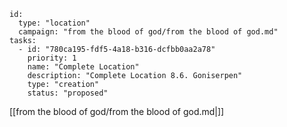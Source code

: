 
```RpgManager4
id: 
  type: "location"
  campaign: "from the blood of god/from the blood of god.md"
tasks: 
  - id: "780ca195-fdf5-4a18-b316-dcfbb0aa2a78"
    priority: 1
    name: "Complete Location"
    description: "Complete Location 8.6. Goniserpen"
    type: "creation"
    status: "proposed"
```

[[from the blood of god/from the blood of god.md|]]